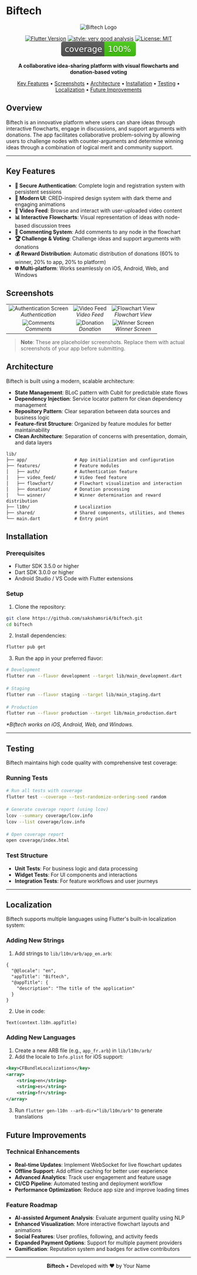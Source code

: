 # Biftech

<div align="center">

![Biftech Logo](https://storage.googleapis.com/cms-storage-bucket/6e19fee6b47b36ca613f.png)

[![Flutter Version](https://img.shields.io/badge/Flutter-3.5.0-blue.svg)](https://flutter.dev/)
[![style: very good analysis][very_good_analysis_badge]][very_good_analysis_link]
[![License: MIT][license_badge]][license_link]
![coverage][coverage_badge]

**A collaborative idea-sharing platform with visual flowcharts and donation-based voting**

[Key Features](#key-features) •
[Screenshots](#screenshots) •
[Architecture](#architecture) •
[Installation](#installation) •
[Testing](#testing) •
[Localization](#localization) •
[Future Improvements](#future-improvements)

</div>

## Overview

Biftech is an innovative platform where users can share ideas through interactive flowcharts, engage in discussions, and support arguments with donations. The app facilitates collaborative problem-solving by allowing users to challenge nodes with counter-arguments and determine winning ideas through a combination of logical merit and community support.

---

## Key Features

- **🔐 Secure Authentication**: Complete login and registration system with persistent sessions
- **📱 Modern UI**: CRED-inspired design system with dark theme and engaging animations
- **🎥 Video Feed**: Browse and interact with user-uploaded video content
- **📊 Interactive Flowcharts**: Visual representation of ideas with node-based discussion trees
- **💬 Commenting System**: Add comments to any node in the flowchart
- **🏆 Challenge & Voting**: Challenge ideas and support arguments with donations
- **💰 Reward Distribution**: Automatic distribution of donations (60% to winner, 20% to app, 20% to platform)
- **🌐 Multi-platform**: Works seamlessly on iOS, Android, Web, and Windows

## Screenshots

<div align="center">
<table>
  <tr>
    <td align="center">
      <img src="https://raw.githubusercontent.com/flutter/website/main/src/assets/images/docs/get-started/ios/starter-app.png" width="200" alt="Authentication Screen"/>
      <br />
      <em>Authentication</em>
    </td>
    <td align="center">
      <img src="https://raw.githubusercontent.com/flutter/website/main/src/assets/images/docs/get-started/ios/starter-app-incremented.png" width="200" alt="Video Feed"/>
      <br />
      <em>Video Feed</em>
    </td>
    <td align="center">
      <img src="https://docs.flutter.dev/assets/images/docs/ui/layout/lakes.jpg" width="200" alt="Flowchart View"/>
      <br />
      <em>Flowchart View</em>
    </td>
  </tr>
  <tr>
    <td align="center">
      <img src="https://docs.flutter.dev/assets/images/docs/ui/layout/card-flutter-gallery.png" width="200" alt="Comments"/>
      <br />
      <em>Comments</em>
    </td>
    <td align="center">
      <img src="https://docs.flutter.dev/assets/images/docs/ui/layout/pavlova-large.jpg" width="200" alt="Donation"/>
      <br />
      <em>Donation</em>
    </td>
    <td align="center">
      <img src="https://docs.flutter.dev/assets/images/docs/ui/layout/lakes-icons.jpg" width="200" alt="Winner Screen"/>
      <br />
      <em>Winner Screen</em>
    </td>
  </tr>
</table>
</div>

> **Note**: These are placeholder screenshots. Replace them with actual screenshots of your app before submitting.

## Architecture

Biftech is built using a modern, scalable architecture:

- **State Management**: BLoC pattern with Cubit for predictable state flows
- **Dependency Injection**: Service locator pattern for clean dependency management
- **Repository Pattern**: Clear separation between data sources and business logic
- **Feature-first Structure**: Organized by feature modules for better maintainability
- **Clean Architecture**: Separation of concerns with presentation, domain, and data layers

```
lib/
├── app/                  # App initialization and configuration
├── features/             # Feature modules
│   ├── auth/             # Authentication feature
│   ├── video_feed/       # Video feed feature
│   ├── flowchart/        # Flowchart visualization and interaction
│   ├── donation/         # Donation processing
│   └── winner/           # Winner determination and reward distribution
├── l10n/                 # Localization
├── shared/               # Shared components, utilities, and themes
└── main.dart             # Entry point
```

## Installation

### Prerequisites

- Flutter SDK 3.5.0 or higher
- Dart SDK 3.0.0 or higher
- Android Studio / VS Code with Flutter extensions

### Setup

1. Clone the repository:

```sh
git clone https://github.com/sakshamsri4/biftech.git
cd biftech
```

2. Install dependencies:

```sh
flutter pub get
```

3. Run the app in your preferred flavor:

```sh
# Development
flutter run --flavor development --target lib/main_development.dart

# Staging
flutter run --flavor staging --target lib/main_staging.dart

# Production
flutter run --flavor production --target lib/main_production.dart
```

_\*Biftech works on iOS, Android, Web, and Windows._

---

## Testing

Biftech maintains high code quality with comprehensive test coverage:

### Running Tests

```sh
# Run all tests with coverage
flutter test --coverage --test-randomize-ordering-seed random

# Generate coverage report (using lcov)
lcov --summary coverage/lcov.info
lcov --list coverage/lcov.info

# Open coverage report
open coverage/index.html
```

### Test Structure

- **Unit Tests**: For business logic and data processing
- **Widget Tests**: For UI components and interactions
- **Integration Tests**: For feature workflows and user journeys

---

## Localization

Biftech supports multiple languages using Flutter's built-in localization system:

### Adding New Strings

1. Add strings to `lib/l10n/arb/app_en.arb`:

```arb
{
  "@@locale": "en",
  "appTitle": "Biftech",
  "@appTitle": {
    "description": "The title of the application"
  }
}
```

2. Use in code:

```dart
Text(context.l10n.appTitle)
```

### Adding New Languages

1. Create a new ARB file (e.g., `app_fr.arb`) in `lib/l10n/arb/`
2. Add the locale to `Info.plist` for iOS support:

```xml
<key>CFBundleLocalizations</key>
<array>
    <string>en</string>
    <string>es</string>
    <string>fr</string>
</array>
```

3. Run `flutter gen-l10n --arb-dir="lib/l10n/arb"` to generate translations

## Future Improvements

### Technical Enhancements

- **Real-time Updates**: Implement WebSocket for live flowchart updates
- **Offline Support**: Add offline caching for better user experience
- **Advanced Analytics**: Track user engagement and feature usage
- **CI/CD Pipeline**: Automated testing and deployment workflow
- **Performance Optimization**: Reduce app size and improve loading times

### Feature Roadmap

- **AI-assisted Argument Analysis**: Evaluate argument quality using NLP
- **Enhanced Visualization**: More interactive flowchart layouts and animations
- **Social Features**: User profiles, following, and activity feeds
- **Expanded Payment Options**: Support for multiple payment providers
- **Gamification**: Reputation system and badges for active contributors

---

<div align="center">

**Biftech** • Developed with ❤️ by Your Name

</div>

[coverage_badge]: coverage_badge.svg
[flutter_localizations_link]: https://api.flutter.dev/flutter/flutter_localizations/flutter_localizations-library.html
[internationalization_link]: https://flutter.dev/docs/development/accessibility-and-localization/internationalization
[license_badge]: https://img.shields.io/badge/license-MIT-blue.svg
[license_link]: https://opensource.org/licenses/MIT
[very_good_analysis_badge]: https://img.shields.io/badge/style-very_good_analysis-B22C89.svg
[very_good_analysis_link]: https://pub.dev/packages/very_good_analysis
[very_good_cli_link]: https://github.com/VeryGoodOpenSource/very_good_cli
